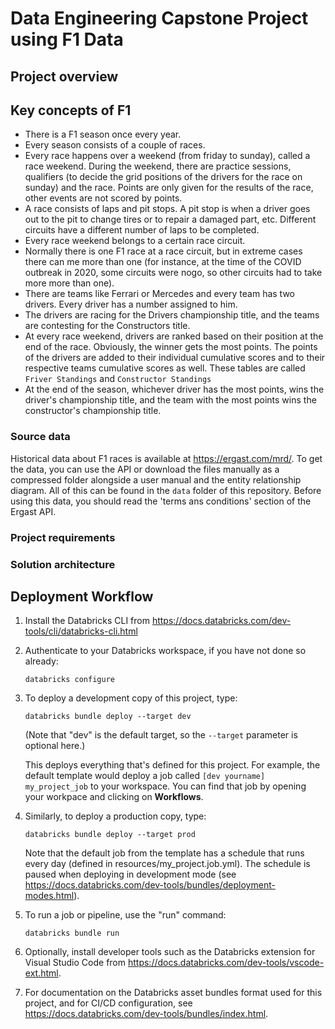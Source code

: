# Data Engineering Capstone Project using F1 Data

## Project overview

## Key concepts of F1

- There is a F1 season once every year.
- Every season consists of a couple of races.
- Every race happens over a weekend (from friday to sunday), called a race weekend. During the weekend, there are practice sessions, qualifiers (to decide the grid positions of the drivers for the race on sunday) and the race. Points are only given for the results of the race, other events are not scored by points.
- A race consists of laps and pit stops. A pit stop is when a driver goes out to the pit to change tires or to repair a damaged part, etc. Different circuits have a different number of laps to be completed.
- Every race weekend belongs to a certain race circuit.
- Normally there is one F1 race at a race circuit, but in extreme cases there can me more than one (for instance, at the time of the COVID outbreak in 2020, some circuits were nogo, so other circuits had to take more more than one).
- There are teams like Ferrari or Mercedes and every team has two drivers. Every driver has a number assigned to him.
- The drivers are racing for the Drivers championship title, and the teams are contesting for the Constructors title.
- At every race weekend, drivers are ranked based on their position at the end of the race. Obviously, the winner gets the most points. The points of the drivers are added to their individual cumulative scores and to their respective teams cumulative scores as well. These tables are called `Friver Standings` and `Constructor Standings`
- At the end of the season, whichever driver has the most points, wins the driver's championship title, and the team with the most points wins the constructor's championship title.

### Source data

Historical data about F1 races is available at https://ergast.com/mrd/. To get the data, you can use the API or download the files manually as a compressed folder alongside a user manual and the entity relationship diagram. All of this can be found in the `data` folder of this repository. Before using this data, you should read the 'terms ans conditions' section of the Ergast API.

### Project requirements

### Solution architecture

## Deployment Workflow

1. Install the Databricks CLI from https://docs.databricks.com/dev-tools/cli/databricks-cli.html

2. Authenticate to your Databricks workspace, if you have not done so already:

    ``` shell
    databricks configure
    ```

3. To deploy a development copy of this project, type:

    ``` shell
    databricks bundle deploy --target dev
    ```

    (Note that "dev" is the default target, so the `--target` parameter
    is optional here.)

    This deploys everything that's defined for this project.
    For example, the default template would deploy a job called
    `[dev yourname] my_project_job` to your workspace.
    You can find that job by opening your workpace and clicking on **Workflows**.

4. Similarly, to deploy a production copy, type:

   ``` shell
   databricks bundle deploy --target prod
   ```

   Note that the default job from the template has a schedule that runs every day
   (defined in resources/my_project.job.yml). The schedule
   is paused when deploying in development mode (see
   <https://docs.databricks.com/dev-tools/bundles/deployment-modes.html>).

5. To run a job or pipeline, use the "run" command:

   ``` shell
   databricks bundle run
   ```

6. Optionally, install developer tools such as the Databricks extension for Visual Studio Code from
   <https://docs.databricks.com/dev-tools/vscode-ext.html>.

7. For documentation on the Databricks asset bundles format used
   for this project, and for CI/CD configuration, see
   <https://docs.databricks.com/dev-tools/bundles/index.html>.